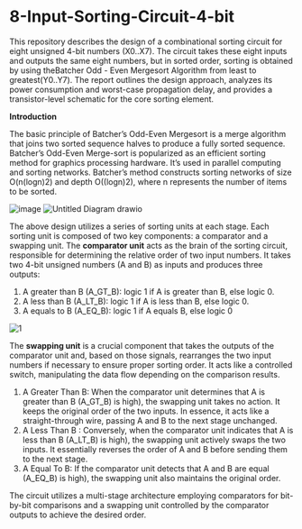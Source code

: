 # 8-Input-Sorting-Circuit-4-bit

This repository describes the design of a combinational sorting circuit for eight unsigned 4-bit numbers (X0..X7). The circuit takes these eight inputs and outputs the same eight numbers, but in sorted order, sorting is obtained by using theBatcher Odd - Even Mergesort Algorithm from least to greatest(Y0..Y7). The report outlines the design approach, analyzes its power consumption and worst-case propagation delay, and provides a transistor-level schematic for the core sorting element.

**Introduction**

The basic principle of Batcher’s Odd-Even Mergesort is a merge algorithm that joins two sorted sequence halves to produce a fully sorted sequence. Batcher’s Odd-Even Merge-sort is popularized as an efficient sorting method for graphics processing hardware. It’s used in parallel computing and sorting networks. Batcher’s method constructs sorting networks of size O(n(logn)2) and depth O((logn)2), where n represents the number of items to be sorted.

![image](https://github.com/Nirvan-Mishra-09/8-Input-Sorting-Circuit-4-bit/assets/127642231/52aa2329-28de-4793-be5f-5642ffc34256)
![Untitled Diagram drawio](https://github.com/Nirvan-Mishra-09/8-Input-Sorting-Circuit-4-bit/assets/127642231/b81f5593-5dde-4184-a342-7a5e6c605c56)

The above design  utilizes a series of sorting units at each stage. Each sorting unit is composed of two key components: a comparator and a swapping unit.
The **comparator unit** acts as the brain of the sorting circuit, responsible for determining the relative order of two input numbers. It takes two 4-bit unsigned numbers (A and B) as inputs and produces three outputs:

1. A greater than B (A_GT_B): logic 1 if A is greater than B, else logic 0.
2. A less than B (A_LT_B): logic 1 if A is less than B, else logic 0.
3. A equals to B (A_EQ_B): logic 1 if A equals B, else logic 0

![1](https://github.com/Nirvan-Mishra-09/8-Input-Sorting-Circuit-4-bit/assets/127642231/c4731566-7799-4779-b075-7bfedf6d6fbe)

The **swapping unit** is a crucial component that takes the outputs of the comparator unit and, based on those signals, rearranges the two input numbers if necessary to ensure proper sorting order. It acts like a controlled switch, manipulating the data flow depending on the comparison results.
1. A Greater Than B: When the comparator unit determines that A is greater than B (A_GT_B) is high), the swapping unit takes no action. It keeps the original order of the two inputs. In essence, it acts like a straight-through wire, passing A and B to the next stage unchanged.
2. A Less Than B : Conversely, when the comparator unit indicates that A is less than B (A_LT_B) is high), the swapping unit actively swaps the two inputs. It essentially reverses the order of A and B before sending them to the next stage. 
3. A Equal To B: If the comparator unit detects that A and B are equal (A_EQ_B) is high), the swapping unit also maintains the original order. 

The circuit utilizes a multi-stage architecture employing comparators for bit-by-bit comparisons and a swapping unit controlled by the comparator outputs to achieve the desired order.
